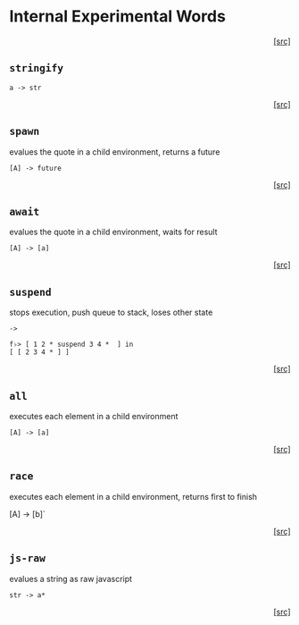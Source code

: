 # Internal Experimental Words
<div style="text-align: right"><a href="https:/github.com/Hypercubed/f-flat_node/blob/master/src/core/experimental.ts#L9">[src]</a></div>

## `stringify`

`a -> str`
<div style="text-align: right"><a href="https:/github.com/Hypercubed/f-flat_node/blob/master/src/core/experimental.ts#L16">[src]</a></div>

## `spawn`

evalues the quote in a child environment, returns a future

`[A] -> future`
<div style="text-align: right"><a href="https:/github.com/Hypercubed/f-flat_node/blob/master/src/core/experimental.ts#L27">[src]</a></div>

## `await`

evalues the quote in a child environment, waits for result

`[A] -> [a]`
<div style="text-align: right"><a href="https:/github.com/Hypercubed/f-flat_node/blob/master/src/core/experimental.ts#L38">[src]</a></div>

## `suspend`

stops execution, push queue to stack, loses other state

`->`

```
f♭> [ 1 2 * suspend 3 4 *  ] in
[ [ 2 3 4 * ] ]
```
<div style="text-align: right"><a href="https:/github.com/Hypercubed/f-flat_node/blob/master/src/core/experimental.ts#L58">[src]</a></div>

## `all`

executes each element in a child environment

`[A] -> [a]`
<div style="text-align: right"><a href="https:/github.com/Hypercubed/f-flat_node/blob/master/src/core/experimental.ts#L69">[src]</a></div>

## `race`

executes each element in a child environment, returns first to finish

[A] -> [b]`
<div style="text-align: right"><a href="https:/github.com/Hypercubed/f-flat_node/blob/master/src/core/experimental.ts#L80">[src]</a></div>

## `js-raw`

evalues a string as raw javascript

`str -> a*`
<div style="text-align: right"><a href="https:/github.com/Hypercubed/f-flat_node/blob/master/src/core/experimental.ts#L91">[src]</a></div>
